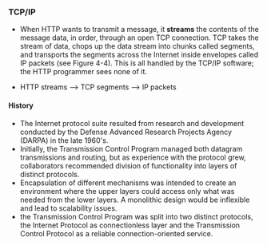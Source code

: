### TCP/IP

- When HTTP wants to transmit a message, it **streams** the contents of the message data, in order, through an open TCP connection. TCP takes the stream of data, chops up the data stream into chunks called segments, and transports the segments across the Internet inside envelopes called IP packets (see Figure 4-4). This is all handled by the TCP/IP software; the HTTP programmer sees none of it.

- HTTP streams --> TCP segments --> IP packets

#### History

- The Internet protocol suite resulted from research and development conducted by the Defense Advanced Research Projects Agency (DARPA) in the late 1960's.
- Initially, the Transmission Control Program managed both datagram transmissions and routing, but as experience with the protocol grew, collaborators recommended division of functionality into layers of distinct protocols.
- Encapsulation of different mechanisms was intended to create an environment where the upper layers could access only what was needed from the lower layers. A monolithic design would be inflexible and lead to scalability issues.
- the Transmission Control Program was split into two distinct protocols, the Internet Protocol as connectionless layer and the Transmission Control Protocol as a reliable connection-oriented service.

